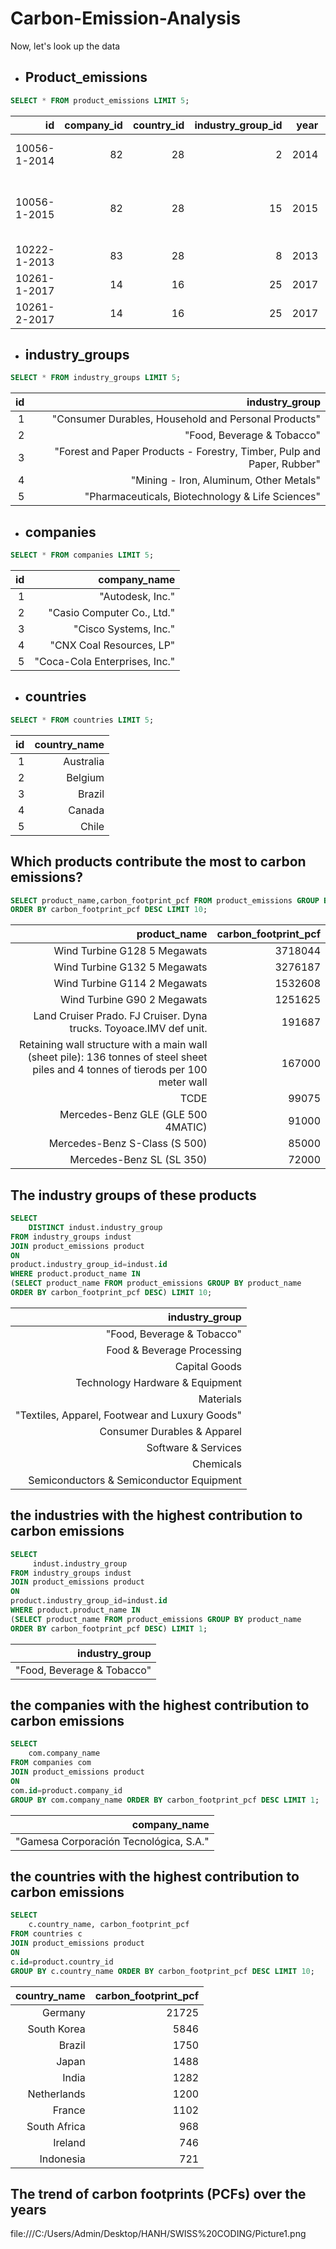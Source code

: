 # Carbon-Emission-Analysis

Now, let's look up the data

- ## Product_emissions
```sql
SELECT * FROM product_emissions LIMIT 5;
```

| id           | company_id | country_id | industry_group_id | year | product_name                                                    | weight_kg | carbon_footprint_pcf | upstream_percent_total_pcf | operations_percent_total_pcf | downstream_percent_total_pcf | 
| -----------: | ---------: | ---------: | ----------------: | ---: | --------------------------------------------------------------: | --------: | -------------------: | -------------------------: | ---------------------------: | ---------------------------: | 
| 10056-1-2014 | 82         | 28         | 2                 | 2014 | Frosted Flakes(R) Cereal                                        | 0.7485    | 2                    | 57.50                      | 30.00                        | 12.50                        | 
| 10056-1-2015 | 82         | 28         | 15                | 2015 | "Frosted Flakes, 23 oz, produced in Lancaster, PA (one carton)" | 0.7485    | 2                    | 57.50                      | 30.00                        | 12.50                        | 
| 10222-1-2013 | 83         | 28         | 8                 | 2013 | Office Chair                                                    | 20.68     | 73                   | 80.63                      | 17.36                        | 2.01                         | 
| 10261-1-2017 | 14         | 16         | 25                | 2017 | Multifunction Printers                                          | 110       | 1488                 | 30.65                      | 5.51                         | 63.84                        | 
| 10261-2-2017 | 14         | 16         | 25                | 2017 | Multifunction Printers                                          | 110       | 1818                 | 25.08                      | 4.51                         | 70.41                        | 

  - ## industry_groups
```sql
SELECT * FROM industry_groups LIMIT 5;
```

| id | industry_group                                                         | 
| -: | ---------------------------------------------------------------------: | 
| 1  | "Consumer Durables, Household and Personal Products"                   | 
| 2  | "Food, Beverage & Tobacco"                                             | 
| 3  | "Forest and Paper Products - Forestry, Timber, Pulp and Paper, Rubber" | 
| 4  | "Mining - Iron, Aluminum, Other Metals"                                | 
| 5  | "Pharmaceuticals, Biotechnology & Life Sciences"                       | 

- ## companies
```sql
SELECT * FROM companies LIMIT 5;
```

| id | company_name                  | 
| -: | ----------------------------: | 
| 1  | "Autodesk, Inc."              | 
| 2  | "Casio Computer Co., Ltd."    | 
| 3  | "Cisco Systems, Inc."         | 
| 4  | "CNX Coal Resources, LP"      | 
| 5  | "Coca-Cola Enterprises, Inc." | 

- ## countries
```sql
SELECT * FROM countries LIMIT 5;
```

| id | country_name | 
| -: | -----------: | 
| 1  | Australia    | 
| 2  | Belgium      | 
| 3  | Brazil       | 
| 4  | Canada       | 
| 5  | Chile        | 
  







## Which products contribute the most to carbon emissions?




```sql
SELECT product_name,carbon_footprint_pcf FROM product_emissions GROUP BY product_name
ORDER BY carbon_footprint_pcf DESC LIMIT 10;
```

| product_name                                                                                                                       | carbon_footprint_pcf | 
| ---------------------------------------------------------------------------------------------------------------------------------: | -------------------: | 
| Wind Turbine G128 5 Megawats                                                                                                       | 3718044              | 
| Wind Turbine G132 5 Megawats                                                                                                       | 3276187              | 
| Wind Turbine G114 2 Megawats                                                                                                       | 1532608              | 
| Wind Turbine G90 2 Megawats                                                                                                        | 1251625              | 
| Land Cruiser Prado. FJ Cruiser. Dyna trucks. Toyoace.IMV def unit.                                                                 | 191687               | 
| Retaining wall structure with a main wall (sheet pile): 136 tonnes of steel sheet piles and 4 tonnes of tierods per 100 meter wall | 167000               | 
| TCDE                                                                                                                               | 99075                | 
| Mercedes-Benz GLE (GLE 500 4MATIC)                                                                                                 | 91000                | 
| Mercedes-Benz S-Class (S 500)                                                                                                      | 85000                | 
| Mercedes-Benz SL (SL 350)                                                                                                          | 72000                | 

## The industry groups of these products

```sql
SELECT
	DISTINCT indust.industry_group 
FROM industry_groups indust
JOIN product_emissions product 
ON
product.industry_group_id=indust.id
WHERE product.product_name IN
(SELECT product_name FROM product_emissions GROUP BY product_name
ORDER BY carbon_footprint_pcf DESC) LIMIT 10;
```

| industry_group                                 | 
| ---------------------------------------------: | 
| "Food, Beverage & Tobacco"                     | 
| Food & Beverage Processing                     | 
| Capital Goods                                  | 
| Technology Hardware & Equipment                | 
| Materials                                      | 
| "Textiles, Apparel, Footwear and Luxury Goods" | 
| Consumer Durables & Apparel                    | 
| Software & Services                            | 
| Chemicals                                      | 
| Semiconductors & Semiconductor Equipment       | 



## the industries with the highest contribution to carbon emissions

```sql
SELECT
	 indust.industry_group  
FROM industry_groups indust
JOIN product_emissions product 
ON
product.industry_group_id=indust.id
WHERE product.product_name IN
(SELECT product_name FROM product_emissions GROUP BY product_name
ORDER BY carbon_footprint_pcf DESC) LIMIT 1;
```

| industry_group             | 
| -------------------------: | 
| "Food, Beverage & Tobacco" | 


## the companies with the highest contribution to carbon emissions

```SQL
SELECT
	com.company_name
FROM companies com
JOIN product_emissions product 
ON
com.id=product.company_id
GROUP BY com.company_name ORDER BY carbon_footprint_pcf DESC LIMIT 1;
```

| company_name                           | 
| -------------------------------------: | 
| "Gamesa Corporación Tecnológica, S.A." | 


## the countries with the highest contribution to carbon emissions
```SQL
SELECT
	c.country_name, carbon_footprint_pcf
FROM countries c
JOIN product_emissions product 
ON
c.id=product.country_id
GROUP BY c.country_name ORDER BY carbon_footprint_pcf DESC LIMIT 10; 
```

| country_name | carbon_footprint_pcf | 
| -----------: | -------------------: | 
| Germany      | 21725                | 
| South Korea  | 5846                 | 
| Brazil       | 1750                 | 
| Japan        | 1488                 | 
| India        | 1282                 | 
| Netherlands  | 1200                 | 
| France       | 1102                 | 
| South Africa | 968                  | 
| Ireland      | 746                  | 
| Indonesia    | 721                  | 

## The trend of carbon footprints (PCFs) over the years

file:///C:/Users/Admin/Desktop/HANH/SWISS%20CODING/Picture1.png






